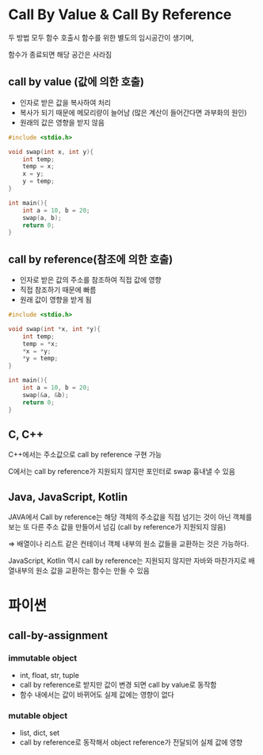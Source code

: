 # Call By Value & Call By Reference

두 방법 모두 함수 호출시 함수를 위한 별도의 임시공간이 생기며,

함수가 종료되면 해당 공간은 사라짐

## call by value (값에 의한 호출)

- 인자로 받은 값을 복사하여 처리
- 복사가 되기 때문에 메모리량이 늘어남 (많은 계산이 들어간다면 과부화의 원인)
- 원래의 값은 영향을 받지 않음

```cpp
#include <stdio.h>

void swap(int x, int y){
	int temp;
	temp = x;
	x = y;
	y = temp;
}

int main(){
	int a = 10, b = 20;
	swap(a, b);
	return 0;
}
```

## call by reference(참조에 의한 호출)

- 인자로 받은 값의 주소를 참조하여 직접 값에 영향
- 직접 참조하기 때문에 빠름
- 원래 값이 영향을 받게 됨

```cpp
#include <stdio.h>

void swap(int *x, int *y){
	int temp;
	temp = *x;
	*x = *y;
	*y = temp;
}

int main(){
	int a = 10, b = 20;
	swap(&a, &b);
	return 0;
}
```

## C, C++

C++에서는 주소값으로 call by reference 구현 가능

C에서는 call by reference가 지원되지 않지만 포인터로 swap 흉내낼 수 있음

## Java, JavaScript, Kotlin

JAVA에서 Call by reference는 해당 객체의 주소값을 직접 넘기는 것이 아닌 객체를 보는 또 다른 주소 값을 만들어서 넘김 (call by reference가 지원되지 않음)

⇒ 배열이나 리스트 같은 컨테이너 객체 내부의 원소 값들을 교환하는 것은 가능하다.

JavaScript, Kotlin 역시 call by reference는 지원되지 않지만 자바와 마찬가지로 배열내부의 원소 값을 교환하는 함수는 만들 수 있음

# 파이썬

## call-by-assignment

### immutable object

- int, float, str, tuple
- call by reference로 받지만 값이 변경 되면 call by value로 동작함
- 함수 내에서는 값이 바뀌어도 실제 값에는 영향이 없다

### mutable object

- list, dict, set
- call by reference로 동작해서 object reference가 전달되어 실제 값에 영향
